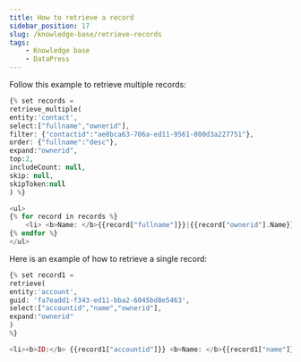 ```yaml
---
title: How to retrieve a record
sidebar_position: 17
slug: /knowledge-base/retrieve-records
tags:
    - Knowledge base
    - DataPress
---
```


Follow this example to retrieve multiple records:

```php
{% set records = 
retrieve_multiple(
entity:'contact', 
select:["fullname","ownerid"], 
filter: {"contactid":"ae8bca63-706a-ed11-9561-000d3a227751"},
order: {"fullname":"desc"}, 
expand:"ownerid",
top:2,
includeCount: null,
skip: null,
skipToken:null
) %}

<ul>
{% for record in records %}
    <li> <b>Name: </b>{{record["fullname"]}}|{{record["ownerid"].Name}}</li> 
{% endfor %}
</ul>
```

Here is an example of how to retrieve a single record:

```php
{% set record1 = 
retrieve(
entity:'account',
guid: 'fa7eadd1-f343-ed11-bba2-6045bd8e5463',
select:["accountid","name","ownerid"], 
expand:"ownerid"
)
%}

<li><b>ID:</b> {{record1["accountid"]}} <b>Name: </b>{{record1["name"]}} |{{record1["ownerid"].Name}}</li>
```

